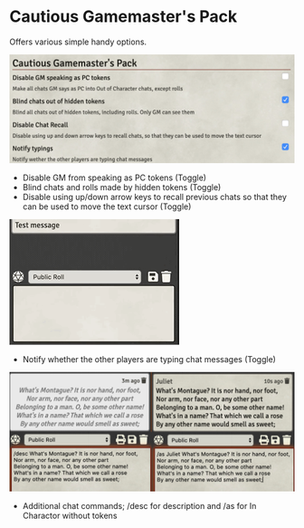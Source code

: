 # Cautious Gamemaster's Pack

Offers various simple handy options.

![](settings.png)

* Disable GM from speaking as PC tokens (Toggle)
* Blind chats and rolls made by hidden tokens (Toggle)
* Disable using up/down arrow keys to recall previous chats so that they can be used to move the text cursor (Toggle)

![](notify_typing.gif)

* Notify whether the other players are typing chat messages (Toggle)

![](additional_chat_commands.png)

* Additional chat commands; /desc for description and /as for In Charactor without tokens